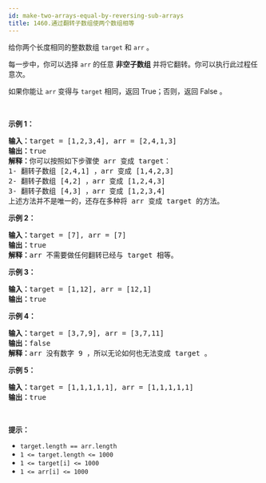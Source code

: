 ```yaml
---
id: make-two-arrays-equal-by-reversing-sub-arrays
title: 1460.通过翻转子数组使两个数组相等
---
```

给你两个长度相同的整数数组 <code>target</code> 和 <code>arr</code> 。

每一步中，你可以选择 <code>arr</code> 的任意 **非空子数组** 并将它翻转。你可以执行此过程任意次。

如果你能让 <code>arr</code> 变得与 <code>target</code> 相同，返回 True；否则，返回 False 。

 

**示例 1：**


<pre><strong>输入：</strong>target = [1,2,3,4], arr = [2,4,1,3]<br/><strong>输出：</strong>true<br/><strong>解释：</strong>你可以按照如下步骤使 arr 变成 target：<br/>1- 翻转子数组 [2,4,1] ，arr 变成 [1,4,2,3]<br/>2- 翻转子数组 [4,2] ，arr 变成 [1,2,4,3]<br/>3- 翻转子数组 [4,3] ，arr 变成 [1,2,3,4]<br/>上述方法并不是唯一的，还存在多种将 arr 变成 target 的方法。<br/></pre>

**示例 2：**


<pre><strong>输入：</strong>target = [7], arr = [7]<br/><strong>输出：</strong>true<br/><strong>解释：</strong>arr 不需要做任何翻转已经与 target 相等。<br/></pre>

**示例 3：**


<pre><strong>输入：</strong>target = [1,12], arr = [12,1]<br/><strong>输出：</strong>true<br/></pre>

**示例 4：**


<pre><strong>输入：</strong>target = [3,7,9], arr = [3,7,11]<br/><strong>输出：</strong>false<br/><strong>解释：</strong>arr 没有数字 9 ，所以无论如何也无法变成 target 。<br/></pre>

**示例 5：**


<pre><strong>输入：</strong>target = [1,1,1,1,1], arr = [1,1,1,1,1]<br/><strong>输出：</strong>true<br/></pre>

 

**提示：**


- <code>target.length == arr.length</code>
- <code>1 &lt;= target.length &lt;= 1000</code>
- <code>1 &lt;= target[i] &lt;= 1000</code>
- <code>1 &lt;= arr[i] &lt;= 1000</code>
